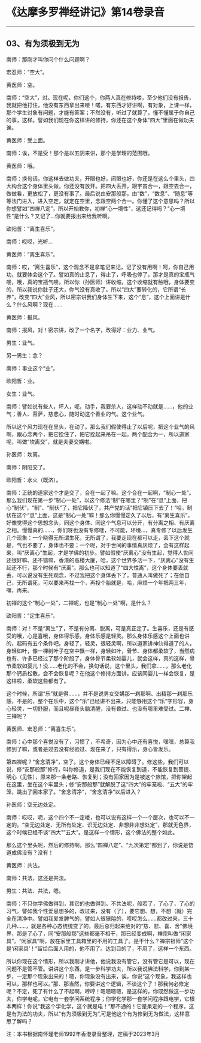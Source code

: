 # 《达摩多罗禅经讲记》第14卷录音

------

## 03、有为须极到无为

南师：那刚才叫你问个什么问题啊？

宏忍师：“空大”。

黄医师：空。

南师：“空大”，对。现在呢，你们这个，你两人真在修持喽，至少他们没有报告，我就把他打住，他没有东西拿出来喽！喏，有东西才好讲啊，有对象，上课一样，那个学生对象有问题，才能有答案；不然没有，听过了就算了，懂不懂属于你自己的事，这样。譬如我们现在你这样讲的修持，你还在这个身体“四大”里面在做功夫诶。

黄医师：受上面。

南师：诶，不是受！那个是以五阴来讲，那个是学理的范围哦。

黄医师：哦。

南师：换句话，你这样去做功夫，开眼也好，闭眼也好，你还是在这么个里头，四大构合这个身体里头做，你还没有放开。把四大丢开，跟宇宙合一，跟空去合一，做做看，更放松了，更没有事了。最后说由安那般那，由“数”，“数息”、“随息”等等法门进入，进入空定，就定在空里，念跟空两个合一。你懂了这个意思吗？所以你想譬如“四禅八定”，所以开始教你，初禅“心一境性”，这还记得吗？“心一境性”是什么？又记了…你就要报出来给我听啊。

欧阳哲：“离生喜乐”。

南师：哎哎，光听…

黄医师：“离生喜乐”。

南师：哎，“离生喜乐”，这个观念不是拿笔记来记，记了没有用啊！呵，你自己用功，就要体会这个了。譬如真的止息了，得止了，呼吸也停了，那才是真的宝瓶气喽，哦，真的宝瓶气喽。所以你（孙医师）讲收缩，这个收缩就有触哦，身体要变的，所以我说你肚子还大，你气没有真收了。所以“四大”要转化的，它所谓“长养”，改变“四大”业风，所以密宗讲我们身体生下来，这个“息”，这个上面讲是什么？什么风啊？现在……

黄医师：报风。

南师：报风，对！密宗讲，改了一个名字，改得好：业力、业气。

男生：业气。

另一男生：念？

南师：事业这个“业”。

欧阳哲：业。

女生：业气。

南师：譬如说有些人，坏人，呃，动手，我要杀人，这样动不动就是……，他的业气；善人、菩萨，慈悲心，随时动这个善业的气。这个业气。

所以这个风力现在在里头，在动了。那么我们假使得止了以后呢，把这个业气的风啊，跟心念两个，把它拴住了，把它拴起来吊在一起，两个配合为一，所以道家呢，叫做“坎离交”，就是夫妻交媾啦。

孙医师：坎离。

南师：阴阳交了。

欧阳哲：水火（既济）。

南师：正统的道家这个才是交了，合在一起了嘛。这个合在一起啊，“制心一处”。那么我们现在第一步“制心一处”，以这个修法“制”在哪里？“制”在“息”上面，把心“制伏”，“制”、“制伏”了，把它降伏了，共产党的话“把它镇压下去了！”哈，制伏在这个“息”上面，这是“制心一处”嘛！那么你慢慢定久了以后，有“离生喜乐”，好像觉得这个思想念头，同这个身体、同这个气息可以分开，有分离之相、有厌离之相。慢慢真的……，你们呀也没有专修喽，不可能，环境…，真专修了以后发生几个现象：一个晓得无所谓生死，无所谓了，我要走现在都可以走，丢下这个就是，气也不要了，身体也不要；一个呢，对于世间的事情真厌烦了，会有这样起来，叫“厌离心”生起，才是学佛的初步。譬如假使“厌离心”没有生起，觉得人世间还很好嘛、还不错嘛，香港的高楼大厦，哈，这个世界多活一下，“厌离心”没有生起还不行，那个时候有“厌离”。那么也可以知道了“四大性离”，这个身体要丢就丢，可以说没有生死观念，不过我把这个身体丢下了，普通人叫做死了；在他自己，无所谓死，可以要来再找一个，再投个胎就是，哈，麻烦一个年把两三年，嘿，再来。

初禅的这个“制心一处”，二禅呢，也是“制心一处”啊，是什么？

欧阳哲：“定生喜乐”。

南师：对！不是“离生”了，不是有分离、脱离，可是真正定了。生喜乐，还是有感受的哦，心是喜哦，身体得乐感，身体乐感是轻灵。那么身体乐感这个上面也讲的，起码有五个条件吧。身轻了，轻灵，很轻灵啊，所以道家讲神仙得道了的人，身轻如叶，像一棵树叶子在空中飘一样，身轻如叶，骨节、身体都柔软了，当然病也有、许多已经过了那个阶段了，身体骨节柔软如婴儿，就会这样，真的这样，骨节柔软如婴儿！没……老化的不会，换句话说，这个里头，我们拿……，那么老化那个钙质松散，会不会恢复呢？在他这个修持方面讲，应该同婴儿一样会恢复，是这样啦，柔软这些都有了。

这个时候，所谓“乐”就是得……，并不是说男女交媾那一刹那啊、出精那一刹那乐感，不是的，整个在乐中，这个“乐”已经讲不出来，只能够用这个“乐”字形容，身心轻灵，一切舒服，而且呢昼夜头脑清醒，没有昏过、也没有哪里难受过。二禅、三禅呢？

黄医师、宏忍师：“离喜生乐”。

南师：心中那个喜悦没有了，习惯了，不希奇，因为心中还有喜悦，嘿嘿，总算我修到了嘛，或者是过去没有经验过、现在来了，只有得乐，身心皆发乐。

第四禅呢？“舍念清净”，空了。这个身体已经不足以障碍了。修这些，我们可以说，修“安那般那”修行，叫你修道，是我们现在不能恢复到道，不能恢复到菩提、明心（见性），原来那一条老路、恢复到；没有回家因为是被这个旅馆，把你架起在这里，坐在这个牢里头；修“安那般那”就解脱了这“四大”的牢笼啦、“五大”的牢笼，跳出了回本家了。“舍念清净”，“舍念清净”以后进入？

孙医师：空无边处定。

南师：哎哎，呃，这个四个不一定喽，也可以说有这样一个一个层次，也可以不一定的。“空无边处定、无所有处定、识无边处定、非想非非想处定”，那就无色界，这个时候已经不谈“四大”“五大”。是这样一个情形，这个佛法的整个如此。

那么这个里头呢，然后的修持啊，那么“四禅八定”、“九次第定”都到了，你说是悟道成佛没有？没有！

黄医师：共法。

南师：共法，这还是共法。

男生：共法、共法，嗯。

南师：不只你学佛做得到，其它的也做得到。不共法呢，般若了，了心了，了心的习气。譬如我个性爱思想多的，改过来，没有（了），要它想、想，不想（就）完全在清净中。譬如我爱发脾气的，譬如人很狭隘的，哎哎怎么……都改过来，三十几种……，就是各种心态统统变了的，最后总归起来绝对的“慈、悲、喜、舍”佛境界，那是了心了，同“安那般那”这些都毫不相干，那已经变成啊，禅宗叫做“闲家具”。“闲家具”啊，放在家里工具箱里的不用的工具了。是干什么？禅宗祖师“这个是‘闲家具’！”留给后面人用的，他不用了。达到目的了，不用了，这样一个东西。

所以你现在这个情形，所以我刚才讲他，他说我没有管它，没有管它是可以，现在问题不是管不管。讲讲这个东西，是一步科学功夫，所以我说佛法科学，你到某一步，一定那个现象出来的！嗯，你现象没有出来，诶，你说“这个现象，我这样也可以，那样也可以。”那、那当然，你要讲这个逻辑，不谈这个了！那我何必修定呢？不定，死了有什么了不起啊，哼哼！嗯嗯嗯嗯，是这样的，你既然做这一步功夫，你学电呢，它电有一套学问系统程序；你学化学那一套学问程序跟电学，它根本两样！你说“我这个学化学，这个就是电！”那不通的！它是呆定的一个程序，这是有为法的功夫，所以“有为须极到无为”,可是他这个有为修到无为做法，这样意思了解吗？

注：本书根据南怀瑾老师1992年香港录音整理，定稿于2023年3月

